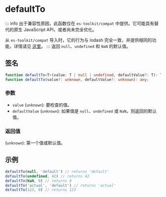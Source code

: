 # defaultTo

::: info
出于兼容性原因，此函数仅在 `es-toolkit/compat` 中提供。它可能具有替代的原生 JavaScript API，或者尚未完全优化。

从 `es-toolkit/compat` 导入时，它的行为与 lodash 完全一致，并提供相同的功能，详情请见 [这里](../../../compatibility.md)。
:::
返回 `null`、`undefined` 和 `NaN` 的默认值。

## 签名

```typescript
function defaultTo<T>(value: T | null | undefined, defaultValue?: T): T;
function defaultTo(value?: unknown, defaultValue?: unknown): any;
```

### 参数

- `value` (`unknown`): 要检查的值。
- `defaultValue` (`unknown`): 如果值是 `null`、`undefined` 或 `NaN`，则返回的默认值。

### 返回值

(`unknown`): 第一个值或默认值。

## 示例

```typescript
defaultTo(null, 'default') // returns 'default'
defaultTo(undefined, 42) // returns 42
defaultTo(NaN, 0) // returns 0
defaultTo('actual', 'default') // returns 'actual'
defaultTo(123, 0) // returns 123
```